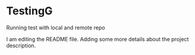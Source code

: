 # TestingG
Running test with local and remote repo

I am editing the README file. Adding some more details about the project description.
